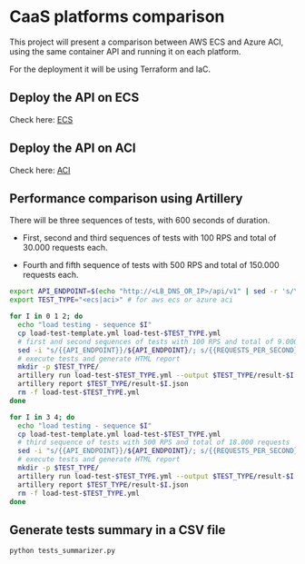# CaaS platforms comparison

This project will present a comparison between AWS ECS and Azure ACI, using the same container API and running it on each platform.

For the deployment it will be using Terraform and IaC.

## Deploy the API on ECS

Check here: [ECS](./terraform/ecs/README.md)

## Deploy the API on ACI

Check here: [ACI](./terraform/aci/README.md)

## Performance comparison using Artillery

There will be three sequences of tests, with 600 seconds of duration.

- First, second and third sequences of tests with 100 RPS and total of 30.000 requests each.

- Fourth and fifth sequence of tests with 500 RPS and total of 150.000 requests each.

```bash
export API_ENDPOINT=$(echo "http://<LB_DNS_OR_IP>/api/v1" | sed -r 's/\//\\\//gm')
export TEST_TYPE="<ecs|aci>" # for aws ecs or azure aci

for I in 0 1 2; do
  echo "load testing - sequence $I"
  cp load-test-template.yml load-test-$TEST_TYPE.yml
  # first and second sequences of tests with 100 RPS and total of 9.000 requests
  sed -i "s/{{API_ENDPOINT}}/${API_ENDPOINT}/; s/{{REQUESTS_PER_SECOND}}/100/; s/{{REQUESTS_TOTAL}}/30000/" load-test-$TEST_TYPE.yml
  # execute tests and generate HTML report
  mkdir -p $TEST_TYPE/
  artillery run load-test-$TEST_TYPE.yml --output $TEST_TYPE/result-$I.json
  artillery report $TEST_TYPE/result-$I.json
  rm -f load-test-$TEST_TYPE.yml
done

for I in 3 4; do
  echo "load testing - sequence $I"
  cp load-test-template.yml load-test-$TEST_TYPE.yml
  # third sequence of tests with 500 RPS and total of 18.000 requests
  sed -i "s/{{API_ENDPOINT}}/${API_ENDPOINT}/; s/{{REQUESTS_PER_SECOND}}/500/; s/{{REQUESTS_TOTAL}}/150000/" load-test-$TEST_TYPE.yml
  # execute tests and generate HTML report
  mkdir -p $TEST_TYPE/
  artillery run load-test-$TEST_TYPE.yml --output $TEST_TYPE/result-$I.json
  artillery report $TEST_TYPE/result-$I.json
  rm -f load-test-$TEST_TYPE.yml
done
```

## Generate tests summary in a CSV file

```bash
python tests_summarizer.py
```

